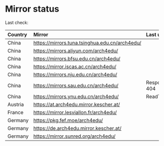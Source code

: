 <script src="./time.js"></script>
# Mirror status
Last check: <script type="text/javascript">localize(1690953355.550412);</script>

|Country|Mirror|Last update|
|:------|:-----|:----------|
|China|https://mirrors.tuna.tsinghua.edu.cn/arch4edu/|<script type="text/javascript">localize(1690915306);</script>|
|China|https://mirrors.aliyun.com/arch4edu/|<script type="text/javascript">localize(1690871593);</script>|
|China|https://mirrors.bfsu.edu.cn/arch4edu/|<script type="text/javascript">localize(1690915306);</script>|
|China|https://mirror.iscas.ac.cn/arch4edu/|<script type="text/javascript">localize(1690915306);</script>|
|China|https://mirrors.nju.edu.cn/arch4edu/|<script type="text/javascript">localize(1690871593);</script>|
|China|https://mirrors.sau.edu.cn/arch4edu/|Response 404|
|China|https://mirrors.ynu.edu.cn/arch4edu/|ReadTimeout|
|Austria|https://at.arch4edu.mirror.kescher.at/|<script type="text/javascript">localize(1690915306);</script>|
|France|https://mirror.lesviallon.fr/arch4edu/|<script type="text/javascript">localize(1689402753);</script>|
|Germany|https://pkg.fef.moe/arch4edu/|<script type="text/javascript">localize(1690915306);</script>|
|Germany|https://de.arch4edu.mirror.kescher.at/|<script type="text/javascript">localize(1690915306);</script>|
|Germany|https://mirror.sunred.org/arch4edu/|<script type="text/javascript">localize(1690915306);</script>|

<script src="./tablefilter/tablefilter.js"></script>
<script src="./table.js"></script>